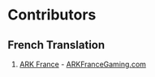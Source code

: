 # Contributors

## French Translation
1) [ARK France](https://github.com/arkfrance) - [ARKFranceGaming.com](http://arkfrancegaming.com)
